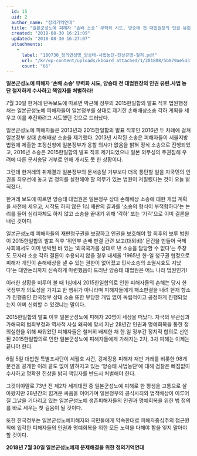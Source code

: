 ```yaml
---
  id: 15
  uid: 2
  author_name: "정의기억연대"
  title: "일본군성노예 피해자 ‘손배 소송’ 무력화 시도, 양승태 전 대법원장의 인권 유린.사법 농단 철저하게 수사하고 책임자를 처벌하라!"
  created: "2018-08-30 16:21:09"
  updated: "2018-08-30 16:27:07"
  attachments: 
    - 
      label: "180730_정의연성명_양승태-사법농단-진상규명-철저.pdf"
      url: "/kr/wp-content/uploads/kboard_attached/1/201808/5b879ae5437c74370784.pdf"
      count: "66"
---
```

**일본군성노예 피해자 ‘손배 소송’ 무력화 시도, 
양승태 전 대법원장의 인권 유린.사법 농단
철저하게 수사하고 책임자를 처벌하라!**

7월 30일 한겨레 단독보도에 따르면 박근혜 정부의 2015한일합의 발표 직후 법원행정처는 일본군성노예 피해자들이 일본정부를 상대로 제기한 손해배상소송 각하 계획을 세우고 이를 추진하려고 시도했던 것으로 드러났다. 

일본군성노예 피해자들은 2013년과 2015한일합의 발표 직후인 2016년 두 차례에 걸쳐 일본정부 상대 손해배상 소송을 제기했다. 2013년 시작된 소송은 피해자들이 서울지방법원에 제출한 조정신청에 일본정부가 응할 의사가 없음을 밝혀 정식 소송으로 진행되었고, 2016년 소송은 2015한일합의 발표 직후 제기되었으나 일본 외무성의 주권침해 우려에 따른 문서송달 거부로 인해 개시도 못 한 상황이다. 

그런데 한겨레의 취재결과 일본정부의 문서송달 거부보다 더욱 통탄할 일을 자국민의 인권을 최우선에 놓고 법 정의를 실현해야 할 의무가 있는 법원이 저질렀다는 것이 오늘 밝혀졌다. 
 
한겨레 보도에 따르면 양승태 대법원은 일본정부 상대 손해배상 소송에 대한 개입 계획을 사전에 세우고, 시작도 하지 않은 1심 재판의 결과를 ‘소송의 형식이 부적합하다’는 논리를 들어 심리자체도 하지 않고 소송을 끝내기 위해 ‘각하’ 또는 ‘기각’으로 이미 결론을 내린 것이다. 

일본군성노예 피해자들의 재판청구권을 보장하고 인권을 보호해야 할 최후의 보루 법원이 2015한일합의 발표 직후 ‘위안부 손배 판결 관련 보고(대외비)’ 문건을 만들어 국제사회에서도 이미 반박된 바 있는 ‘외국국가를 상대로 낸 소송을 담당할 수 없다’는 주장도 모자라 소송 각하 결론이 수용되지 않을 경우 내세울 ‘1965년 한-일 청구권 협정으로 피해자 개인이 손해배상을 낼 수 있는 권한이 없어졌고 민사소송의 소멸시효도 지났다’는 대안논리까지 신속하게 마련했음이 드러난 양승태 대법원은 어느 나라 법원인가! 

이러한 상황을 미루어 볼 때 1심에서 2015한일합의로 인한 피해자들의 손해는 당시 한국정부가 의도성을 가지고 한 행위가 아니라며 피해자들에게 패소판결을 내려 현재 항소가 진행중인 한국정부 상대 소송 또한 부당한 개입 없이 독립적이고 공정하게 진행되었는지 어찌 신뢰할 수 있겠냐는 말이다. 

2015한일합의 발표 이후 일본군성노예 피해자 20명이 세상을 떠났다.
자국의 무관심과 가해국의 범죄부정과 역사적 사실 왜곡에 맞서 지난 28년간 인권과 명예회복을 통한 정의실현을 위해 싸워왔던 피해자들은 철저히 배제한 채 한.일 정부간 정치적 합의로 선언된 2015한일합의로 인한 일본군성노예 피해자들에게 가해지는 2차, 3차 피해는 이제는 끝나야 한다. 

6월 5일 대법원 특별조사단이 세월호 사건, 강제징용 피해자 재판 거래를 비롯한 98개 문건을 공개한 이래 끝도 없이 밝혀지고 있는 ‘양승태 사법농단’에 대해 검찰은 빠짐없이 수사하고 명확한 진상을 밝혀 책임자를 반드시 처벌해야 한다. 

그것이야말로 73년 전 제2차 세계대전 중 일본군성노예 피해로 한 평생을 고통으로 살아왔지만 28년간의 힘겨운 싸움을 이어가며 일본정부의 공식사죄와 법적배상이 이루어질 그날을 기다리고 있는 일본군성노예 생존피해자들의 인권과 명예회복을 위한 법 정의를 바로 세우는 첫 걸음이 될 것이다. 

또한 한국정부는 일본군성노예피해자와 국민들에게 약속한대로 피해자중심주의 접근원칙에 입각한 피해자들의 인권과 명예회복을 위한 모든 노력을 다해야 함을 잊지 말아야 할 것이다. 

**2018년 7월 30일
일본군성노예제 문제해결을 위한 정의기억연대**